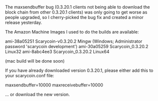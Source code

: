 The maxsendbuffer bug (0.3.20.1 clients not being able to download the block chain from other 0.3.20.1 clients) was only going to get
worse as people upgraded, so I cherry-picked the bug fix and created a minor release yesterday.

The Amazon Machine Images I used to do the builds are available:

  ami-38a05251   Scarycoin-v0.3.20.2 Mingw    (Windows; Administrator password 'scarycoin development')
  ami-30a05259   Scarycoin_0.3.20.2 Linux32
  ami-8abc4ee3   Scarycoin_0.3.20.2 Linux64

(mac build will be done soon)

If you have already downloaded version 0.3.20.1, please either add this to your scarycoin.conf file:

  maxsendbuffer=10000
  maxreceivebuffer=10000

... or download the new version.
